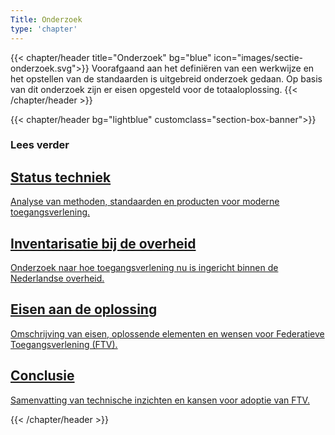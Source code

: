```yaml
---
Title: Onderzoek
type: 'chapter'
---
```


{{< chapter/header title="Onderzoek" bg="blue" icon="images/sectie-onderzoek.svg">}}
Voorafgaand aan het definiëren van een werkwijze en het opstellen van de standaarden is uitgebreid onderzoek gedaan. Op basis van dit onderzoek zijn er eisen opgesteld voor de totaaloplossing.
{{< /chapter/header >}}

{{< chapter/header bg="lightblue" customclass="section-box-banner">}}

### Lees verder

<div class="section-home-wrapper" role="navigation">
    <div class="section-home-box">
        <a href="status_techniek">
            <h2 class="nl-heading nl-heading--level-4 rhc-heading">
                Status techniek
            </h2>
            <p class="utrecht-paragraph">
                Analyse van methoden, standaarden en producten voor moderne toegangsverlening. 
            </p>
        </a>
    </div>
    <div class="section-home-box">
        <a href="status_nl_overheid">
           <h2 class="nl-heading nl-heading--level-4 rhc-heading">
              Inventarisatie bij de overheid
           </h2>
            <p class="utrecht-paragraph">
               Onderzoek naar hoe toegangsverlening nu is ingericht binnen de Nederlandse overheid.
            </p>
        </a>
    </div>
    <div class="section-home-box">
        <a href="eisen_aan_de_oplossing">
           <h2 class="nl-heading nl-heading--level-4 rhc-heading">
              Eisen aan de oplossing
           </h2>
            <p class="utrecht-paragraph">
               Omschrijving van eisen, oplossende elementen en wensen voor Federatieve Toegangsverlening (FTV).
            </p>
        </a>
    </div>
    <div class="section-home-box">
        <a href="conclusie">
           <h2 class="nl-heading nl-heading--level-4 rhc-heading">
              Conclusie
           </h2>
            <p class="utrecht-paragraph">
                Samenvatting van technische inzichten en kansen voor adoptie van FTV.
            </p>
        </a>
    </div>
</div>
{{< /chapter/header >}}


